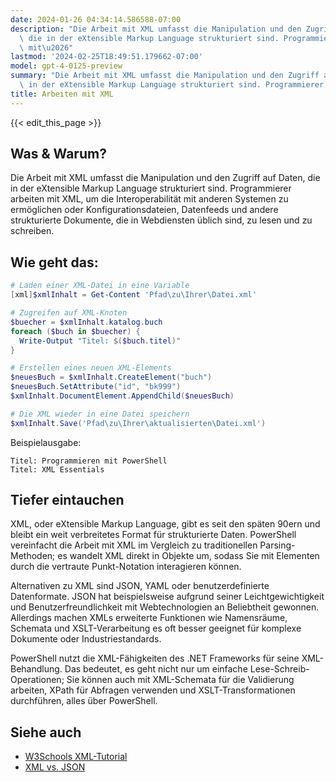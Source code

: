 ```yaml
---
date: 2024-01-26 04:34:14.586588-07:00
description: "Die Arbeit mit XML umfasst die Manipulation und den Zugriff auf Daten,\
  \ die in der eXtensible Markup Language strukturiert sind. Programmierer arbeiten\
  \ mit\u2026"
lastmod: '2024-02-25T18:49:51.179662-07:00'
model: gpt-4-0125-preview
summary: "Die Arbeit mit XML umfasst die Manipulation und den Zugriff auf Daten, die\
  \ in der eXtensible Markup Language strukturiert sind. Programmierer arbeiten mit\u2026"
title: Arbeiten mit XML
---
```


{{< edit_this_page >}}

## Was & Warum?
Die Arbeit mit XML umfasst die Manipulation und den Zugriff auf Daten, die in der eXtensible Markup Language strukturiert sind. Programmierer arbeiten mit XML, um die Interoperabilität mit anderen Systemen zu ermöglichen oder Konfigurationsdateien, Datenfeeds und andere strukturierte Dokumente, die in Webdiensten üblich sind, zu lesen und zu schreiben.

## Wie geht das:
```PowerShell
# Laden einer XML-Datei in eine Variable
[xml]$xmlInhalt = Get-Content 'Pfad\zu\Ihrer\Datei.xml'

# Zugreifen auf XML-Knoten
$buecher = $xmlInhalt.katalog.buch
foreach ($buch in $buecher) {
  Write-Output "Titel: $($buch.titel)"
}

# Erstellen eines neuen XML-Elements
$neuesBuch = $xmlInhalt.CreateElement("buch")
$neuesBuch.SetAttribute("id", "bk999")
$xmlInhalt.DocumentElement.AppendChild($neuesBuch)

# Die XML wieder in eine Datei speichern
$xmlInhalt.Save('Pfad\zu\Ihrer\aktualisierten\Datei.xml')
```
Beispielausgabe:
```
Titel: Programmieren mit PowerShell
Titel: XML Essentials
```

## Tiefer eintauchen
XML, oder eXtensible Markup Language, gibt es seit den späten 90ern und bleibt ein weit verbreitetes Format für strukturierte Daten. PowerShell vereinfacht die Arbeit mit XML im Vergleich zu traditionellen Parsing-Methoden; es wandelt XML direkt in Objekte um, sodass Sie mit Elementen durch die vertraute Punkt-Notation interagieren können.

Alternativen zu XML sind JSON, YAML oder benutzerdefinierte Datenformate. JSON hat beispielsweise aufgrund seiner Leichtgewichtigkeit und Benutzerfreundlichkeit mit Webtechnologien an Beliebtheit gewonnen. Allerdings machen XMLs erweiterte Funktionen wie Namensräume, Schemata und XSLT-Verarbeitung es oft besser geeignet für komplexe Dokumente oder Industriestandards.

PowerShell nutzt die XML-Fähigkeiten des .NET Frameworks für seine XML-Behandlung. Das bedeutet, es geht nicht nur um einfache Lese-Schreib-Operationen; Sie können auch mit XML-Schemata für die Validierung arbeiten, XPath für Abfragen verwenden und XSLT-Transformationen durchführen, alles über PowerShell.

## Siehe auch
- [W3Schools XML-Tutorial](https://www.w3schools.com/xml/)
- [XML vs. JSON](https://www.json.org/json-de.html)
